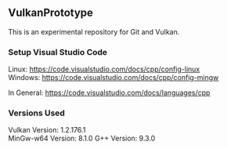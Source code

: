 ## VulkanPrototype
This is an experimental repository for Git and Vulkan.

### Setup Visual Studio Code
Linux: https://code.visualstudio.com/docs/cpp/config-linux \
Windows: https://code.visualstudio.com/docs/cpp/config-mingw

In General: https://code.visualstudio.com/docs/languages/cpp

### Versions Used
Vulkan Version: 1.2.176.1  
MinGw-w64 Version: 8.1.0
G++ Version: 9.3.0